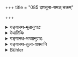+++
title = "085 दशसूना-समञ् चक्रम्"

+++

<details><summary>गङ्गानथ-मूलानुवादः</summary>

One oil-press is equal to ten slaughter-houses; one grog-shop is equal to ten oil-presses; one brothel is equal to ten grog-shops; and one king is equal to ten brothels.—(85)
</details>

<details><summary>मेधातिथिः</summary>

उत्तरस्योत्तरस्य दोषगुरुत्वज्ञापनार्थम् एतत् । आपद्य् उपायो वक्ष्यते ॥ ४.८५ ॥
</details>

<details><summary>गङ्गानथ-भाष्यानुवादः</summary>

This is meant to show that the receiving of gifts from the one mentioned later is more reprehensible than that from the one mentioned before it.

As for the means of subsistence during abnormal times, this shall be described later on.—(85)
</details>

<details><summary>गङ्गानथ-तुल्य-वाक्यानि</summary>

**(verses 4.84-85)  
**

See Comparative notes for [Verse 4.84].
</details>

<details><summary>Bühler</summary>

085	One oil-press is as (bad) as ten slaughter-houses, one tavern as (bad as) ten oil-presses, one brothel as (bad as) ten taverns, one king as (bad as) ten brothels.
</details>
